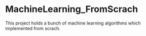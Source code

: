 # MachineLearning_FromScrach
This project holds a bunch of machine learning algorithms which implemented from scrach.
